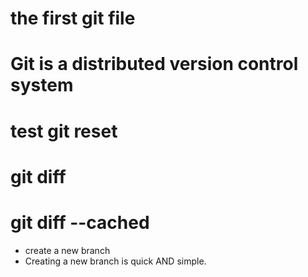 # the first git file
# Git is a distributed version control system
# test git reset
# git diff
# git diff --cached
- create a new branch
- Creating a new branch is quick AND simple.